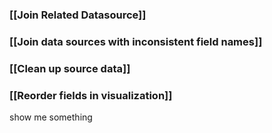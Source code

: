 ### [[Join Related Datasource]]
### [[Join data sources with inconsistent field names]]
### [[Clean up source data]]
### [[Reorder fields in visualization]]

show me something
